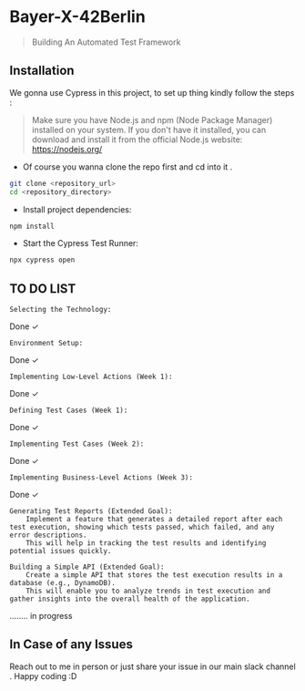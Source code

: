 # Bayer-X-42Berlin

>Building An Automated Test Framework

## Installation

We gonna use Cypress in this project, to set up thing kindly follow the steps :

> Make sure you have Node.js and npm (Node Package Manager) installed on your system. If you don't have it installed, you can download and install it from the official Node.js website: https://nodejs.org/

* Of course you wanna clone the repo first and cd into it .
```bash
git clone <repository_url>
cd <repository_directory>

```
* Install project dependencies:

```bash
npm install
```
 * Start the Cypress Test Runner:

```bash
npx cypress open

```

## TO DO LIST
    Selecting the Technology:
Done ✓

    Environment Setup:
Done ✓

    Implementing Low-Level Actions (Week 1):
Done ✓

    Defining Test Cases (Week 1):
Done ✓

    Implementing Test Cases (Week 2): 
Done ✓

    Implementing Business-Level Actions (Week 3):
Done ✓

    Generating Test Reports (Extended Goal):
        Implement a feature that generates a detailed report after each test execution, showing which tests passed, which failed, and any error descriptions.
        This will help in tracking the test results and identifying potential issues quickly.

    Building a Simple API (Extended Goal):
        Create a simple API that stores the test execution results in a database (e.g., DynamoDB).
        This will enable you to analyze trends in test execution and gather insights into the overall health of the application.
........ in progress

## In Case of any Issues

Reach out to me in person or just share your issue in our main slack channel . Happy coding :D
